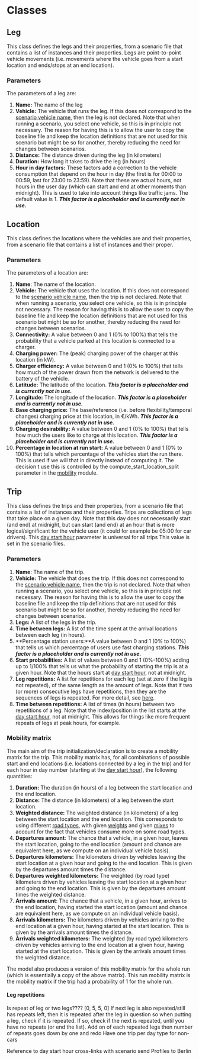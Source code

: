 
# Classes

## Leg
This class defines the legs and their properties, from a scenario
file that contains a list of instances and their properties.
Legs are point-to-point vehicle movements (i.e. movements where
the vehicle goes from a start location and ends/stops at an end location).

### Parameters
The parameters of a leg are:

1. **Name:** The name of the leg
2. **Vehicle:** The vehicle that runs the leg. If this does not correspond
to the [scenario vehicle name](scenario.md#vehicle-name), then the leg is not
declared.  Note that when running a
scenario, you select one vehicle, so this is in principle not necessary.
The reason for having this is to allow the user to copy the baseline file
and keep the location definitions that are not used for this scenario but
might be so for another, thereby reducing the need for changes between
scenarios.
3. **Distance:** The distance driven during the leg (in kilometers)
4. **Duration:** How long it takes to drive the leg (in hours)
5. **Hour in day factors:** These factors add a correction to the vehicle 
consumption that depend on the hour in day (the first is for 00:00 to 00:59,
last for 23:00 to 23:59). Note that these are actual hours,
not hours in the user day (which can start and end at other moments than
midnight). This is used to take into account things like traffic jams.
The default value is 1. ***This factor is a placeholder and is currently not
in use.***

## Location
This class defines the locations where the vehicles are
and their properties, from a scenario
file that contains a list of instances and their proper.

### Parameters

The parameters of a location are:

1. **Name**: The name of the location.
2. **Vehicle:** The vehicle that uses the location. If this does not correspond
to the [scenario vehicle name](scenario.md#vehicle-name), then the trip is not
declared.  Note that when running a
scenario, you select one vehicle, so this is in principle not necessary.
The reason for having this is to allow the user to copy the baseline file
and keep the location definitions that are not used for this scenario but
might be so for another, thereby reducing the need for changes between
scenarios.
3. **Connectivity:** A value between 0 and 1 (0% to 100%) that tells the
probability that a vehicle parked at this location is connected to a
charger.
4. **Charging power:** The (peak) charging power of the charger at this
location (in kW).
5. **Charger efficiency:** A value between 0 and 1 (0% to 100%) that tells how
much of the power drawn from the network is delivered to the battery of the
vehicle.
6. **Latitude:** The latitude of the location. ***This factor is a placeholder
and is currently not in use.***
7. **Longitude:** The longitude of the location. ***This factor is a 
placeholder and is currently not in use.***
8. **Base charging price:** The base/reference (i.e. before
flexibility/temporal changes) charging price at this location, in €/kWh.
***This factor is a placeholder and is currently not in use.***
9. **Charging desirability:** A value between 0 and 1 (0% to 100%) that tells
how much the users like to charge at this location.
***This factor is a placeholder and is currently not in use.***
10. **Percentage in location at run start:** A value between 0 and 1
(0% to 100%) that tells which percentage of the vehicles start the run there.
This is used if we will that in directly instead of computing it. The decision
t use this is controlled by the compute_start_location_split parameter in
the [mobility](mobility.md#module-parameters) module.

## Trip

This class defines the trips and their properties, from a scenario
file that contains a list of instances and their properties.
Trips are collections of legs that take place on a given day.
Note that this day does not necessarily start (and end) at midnight,
but can start (and end) at an hour that is more logical/significant for the
vehicle user (it could for example be 05:00 for car drivers).
This [day start hour](scenario.md#day_start_hour)
parameter is universal for all trips
This value is set in the scenario files.

### Parameters
1. **Name**: The name of the trip.
2. **Vehicle:** The vehicle that does the trip. If this does not correspond
to the [scenario vehicle name](scenario.md#vehicle-name), then the trip is not
declared. Note that when running 
a scenario, you select one vehicle, so this is in principle not necessary.
The reason for having this is to allow the user to copy the baseline file
and keep the trip definitions that are not used for this scenario but
might be so for another, thereby reducing the need for changes between
scenarios.
3. **Legs:** A list of the legs in the trip.
4. **Time between legs:** A list of the time spent at the arrival locations
between each leg (in hours).
5. **Percentage station users:**A value between 0 and 1
(0% to 100%) that tells us which percentage of users use fast charging
stations.
***This factor is a placeholder and is currently not in use.***
6. **Start probabilities:** A list of values between 0 and 1 (0%-100%) adding
up to 1/100% that tells us what the probability of starting the trip is at
a given hour. Note that the hours start at 
 [day start hour](scenario.md#day_start_hour), not at
midnight.
7. **Leg repetitions:** A list for repetitions for each leg (set at zero
if the leg is not repeated), of the same length as the amount of legs. Note
that if two (or more) consecutive legs have repetitions, then they are
the sequences of legs is repeated. For more detail, see 
[here](#leg-repetitions).
8. **Time between repetitions:** A list of times (in hours) between two
repetitions of a leg. Note that the index/position in the list starts at the 
[day start hour](scenario.md#day_start_hour), not at midnight. 
This allows for things like more frequent
repeats of legs at peak hours, for example.

### Mobility matrix

The main aim of the trip initialization/declaration is to create a mobility
matrix for the trip.
This mobility matrix has, for all combinations of possible start and end 
locations (i.e.
locations connected by a leg in the trip) and for each hour in day number
(starting at the [day start hour](scenario.md#day_start_hour)), the following
quantities:
1. **Duration:** The duration (in hours) of a leg between the start location
and the end location.
2. **Distance:** The distance (in kilometers) of a leg between the start 
location.
3. **Weighted distance:** The weighted distance (in kilometers) of a leg 
between the start location and the end location. This corresponds to using
different [road types](scenario.md#road_types), with given
[weights](scenario.md#weights) and given [mixes](scenario.md#mix) to account
for the fact that vehicles consume more on some road types.
4. **Departures amount**: The chance that a vehicle, in a given hour,  leaves
the start location,
going to the end location (amount and chance are equivalent
here, as we compute on an individual vehicle basis).
5. **Departures kilometers:** The kilometers driven by vehicles leaving the
start location at a given hour and going to the end location. This is given
by the departures amount times the distance.
6. **Departures  weighted kilometers:** The weighted (by road type) kilometers 
driven by vehicles leaving the start location at a given hour and going to the 
end location. This is given
by the departures amount times the weighted distance.
7. **Arrivals amount**: The chance that a vehicle, in a given hour,
 arrives to the end
location,
having started the start location (amount and chance are equivalent
here, as we compute on an individual vehicle basis).
8. **Arrivals kilometers:** The kilometers driven by vehicles arriving to the
end location at a given hour, having started at the start location. 
This is given
by the arrivals amount times the distance.
9. **Arrivals  weighted kilometers:** The weighted (by road type) kilometers 
driven by vehicles arriving to the end location at a given hour, having 
started at the start location. This is given
by the arrivals amount times the weighted distance.

The model also produces a version of this mobility matrix for the whole
run (which is essentially a copy of the above matrix). This run
mobility matrix is the mobility matrix if the trip had a probability of 1
for the whole run.




#### Leg repetitions

Is repeat of leg or two legs????
[0, 5, 5, 0]
If next leg is also repeated/still has repeats left, then it is repeated after the leg
in question
so when putting a leg, check if it is repeated. If so, check if the next is repeated,
until you have no repeats (or end the list). Add on of each repeated legs
then number of repeats goes down by one and redo
Have one trip per day type for non-cars

Reference to day start hour
cross-links with scenario
send Profiles to Berlin